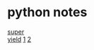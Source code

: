 # python notes
[super](./super.py)  
[yield](yield.py) [1](https://www.jianshu.com/p/d09778f4e055) [2](https://blog.csdn.net/mieleizhi0522/article/details/82142856)  



